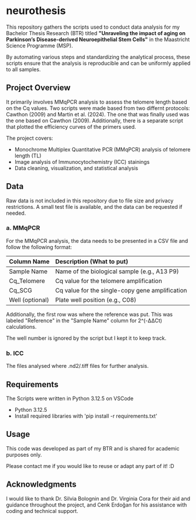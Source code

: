 # neurothesis
This repository gathers the scripts used to conduct data analysis for my Bachelor Thesis Research (BTR) titled **"Unraveling the impact of aging on Parkinson’s Disease-derived Neuroepithelial Stem Cells"** in the Maastricht Science Programme (MSP).

By automating various steps and standardizing the analytical process, these scripts ensure that the analysis is reproducible and can be uniformly applied to all samples.

## Project Overview
It primarily involves MMqPCR analysis to assess the telomere length based on the Cq values. Two scripts were made based from two differnt protocols: Cawthon (2009) and Martin et al. (2024). The one that was finally used was the one based on Cawthon (2009). Additionally, there is a separate script that plotted the efficiency curves of the primers used. 

The project covers:
- Monochrome Multiplex Quantitative PCR (MMqPCR) analysis of telomere length (TL)
- Image analysis of Immunocytochemistry (ICC) stainings
- Data cleaning, visualization, and statistical analysis

## Data 
Raw data is not included in this repository due to file size and privacy restrictions. A small test file is available, and the data can be requested if needed. 

### a. MMqPCR
For the MMqPCR analysis, the data needs to be presented in a CSV file and follow the following format: 

| Column Name     | Description (What to put)                      |
|:----------------|:-----------------------------------------------|
| Sample Name     | Name of the biological sample (e.g., A13 P9)   |
| Cq_Telomere     | Cq value for the telomere amplification        |
| Cq_SCG          | Cq value for the single-copy gene amplification|
| Well (optional) | Plate well position (e.g., C08)                |

Additionally, the first row was where the reference was put. This was  labeled "Reference" in the "Sample Name" column for 2^(-ΔΔCt) calculations.

The well number is ignored by the script but I kept it to keep track. 

### b. ICC 
The files analysed where .nd2/.tiff files for further analysis. 

## Requirements
The Scripts were written in Python 3.12.5 on VSCode 
- Python 3.12.5
- Install required libraries with 'pip install -r requirements.txt'

## Usage
This code was developed as part of my BTR and is shared for academic purposes only.  

Please contact me if you would like to reuse or adapt any part of it! :D

## Acknowledgments
I would like to thank Dr. Silvia Bolognin and Dr. Virginia Cora for their aid and guidance throughout the project, and Cenk Erdoğan for his assistance with coding and technical support. 